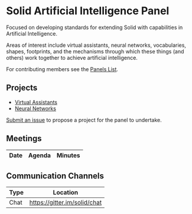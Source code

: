 # Solid Artificial Intelligence Panel

Focused on developing standards for extending Solid with capabilities in Artificial Intelligence.

Areas of interest include virtual assistants, neural networks, vocabularies, shapes, footprints, and the mechanisms through which these things (and others) work together to achieve artificial intelligence.

For contributing members see the
[Panels List](https://github.com/solid/process/blob/master/panels.md#artificial-intelligence).

## Projects

- [Virtual Assistants](https://github.com/solid/virtual-assistants/README.md)
- [Neural Networks](https://github.com/solid/neural-networks/README.md)

[Submit an issue](https://github.com/solid/artificial-intelligence-panel/issues/new)
to propose a project for the panel to undertake.

## Meetings

| Date | Agenda | Minutes |
| ---- | ------ | ------- |


## Communication Channels

| Type | Location |
| ---- | ---- |
| Chat | <https://gitter.im/solid/chat> |



